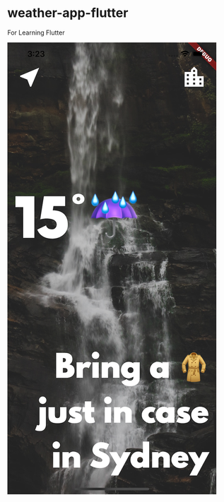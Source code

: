 # weather-app-flutter
For Learning Flutter

<img src="https://github.com/LukeAuAccount/weather-app-flutter/blob/master/SimulatorScreenShot.png" />
